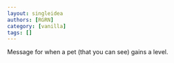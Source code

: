 ```yaml
---
layout: singleidea
authors: [RGRN]
category: [vanilla]
tags: []
---
```

Message for when a pet (that you can see) gains a level.
